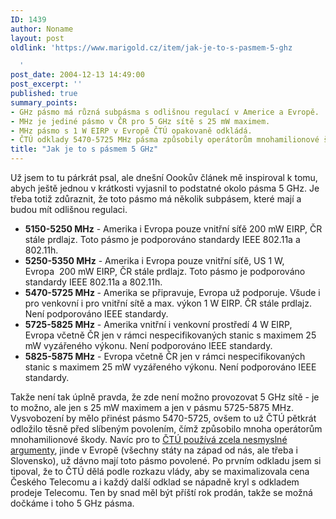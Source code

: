 ```yaml
---
ID: 1439
author: Noname
layout: post
oldlink: 'https://www.marigold.cz/item/jak-je-to-s-pasmem-5-ghz

  '
post_date: 2004-12-13 14:49:00
post_excerpt: ''
published: true
summary_points:
- GHz pásmo má různá subpásma s odlišnou regulací v Americe a Evropě.
- MHz je jediné pásmo v ČR pro 5 GHz sítě s 25 mW maximem.
- MHz pásmo s 1 W EIRP v Evropě ČTÚ opakovaně odkládá.
- ČTÚ odklady 5470-5725 MHz pásma způsobily operátorům mnohamilionové škody.
title: "Jak je to s pásmem 5 GHz"
---
```


<p>
Už jsem to tu párkrát psal, ale dnešní Oookův článek mě inspiroval k tomu, abych ještě jednou v krátkosti vyjasnil to podstatné okolo pásma 5 GHz. Je třeba totiž zdůraznit, že toto pásmo má několik subpásem, které mají a budou mít odlišnou regulaci.</p>

<ul>
<li><strong>5150-5250 MHz</strong> - Amerika i Evropa pouze vnitřní síťě 200 mW EIRP, ČR stále prdlajz. Toto pásmo je podporováno standardy IEEE 802.11a a 802.11h.</li>
<li><strong>5250-5350 MHz</strong> - Amerika i Evropa pouze vnitřní síťě, US 1 W, Evropa  200 mW EIRP, ČR stále prdlajz. Toto pásmo je podporováno standardy IEEE 802.11a a 802.11h.</li>
<li><strong>5470-5725 MHz </strong>- Amerika se připravuje, Evropa už podporuje. Všude i pro venkovní i pro vnitřní sítě a max. výkon 1 W EIRP. ČR stále prdlajz. Není podporováno IEEE standardy.</li>
<li><strong>5725-5825 MHz</strong> - Amerika vnitřní i venkovní prostředí 4 W EIRP, Evropa včetně ČR jen v rámci nespecifikovaných stanic s maximem 25 mW vyzářeného výkonu. Není podporováno IEEE standardy.</li>
<li><strong>5825-5875 MHz</strong> - Evropa včetně ČR jen v rámci nespecifikovaných stanic s maximem 25 mW vyzářeného výkonu. Není podporováno IEEE standardy.</li>
</ul>
<p>
Takže není tak úplně pravda, že zde není možno provozovat 5 GHz sítě - je to možno, ale jen s 25 mW maximem a jen v pásmu 5725-5875 MHz. Vysvobození by mělo přinést pásmo 5470-5725, ovšem to už ČTÚ pětkrát odložilo těsně před slíbeným povolením, čímž způsobilo mnoha operátorům mnohamilionové škody. Navíc pro to <a href="http://www.ctu.cz/art.php?iSearch=5+ghz&amp;iArt=462">ČTÚ používá zcela nesmyslné argumenty</a>, jinde v Evropě (všechny státy na západ od nás, ale třeba i Slovensko), už dávno mají toto pásmo povolené. Po prvním odkladu jsem si tipoval, že to ČTÚ dělá podle rozkazu vlády, aby se maximalizovala cena Českého Telecomu a i každý další odklad se nápadně kryl s odkladem prodeje Telecomu. Ten by snad měl být příští rok prodán, takže se možná dočkáme i toho 5 GHz pásma.</p>